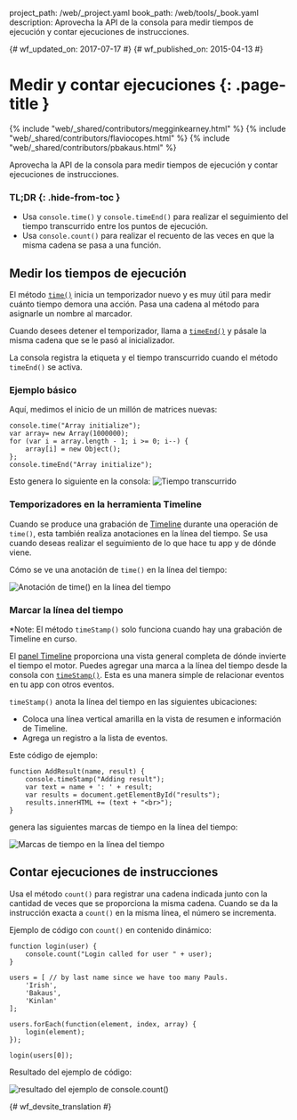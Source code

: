 project_path: /web/_project.yaml
book_path: /web/tools/_book.yaml
description: Aprovecha la API de la consola para medir tiempos de ejecución y contar ejecuciones de instrucciones.

{# wf_updated_on: 2017-07-17 #}
{# wf_published_on: 2015-04-13 #}

# Medir y contar ejecuciones {: .page-title }

{% include "web/_shared/contributors/megginkearney.html" %}
{% include "web/_shared/contributors/flaviocopes.html" %}
{% include "web/_shared/contributors/pbakaus.html" %}

Aprovecha la API de la consola para medir tiempos de ejecución y contar ejecuciones de instrucciones.


### TL;DR {: .hide-from-toc }
- Usa `console.time()` y `console.timeEnd()` para realizar el seguimiento del tiempo transcurrido entre los puntos de ejecución.
- Usa `console.count()` para realizar el recuento de las veces en que la misma cadena se pasa a una función.


## Medir los tiempos de ejecución

El método [`time()`](./console-reference#consoletimelabel) inicia un temporizador nuevo y es muy útil para medir cuánto tiempo demora una acción. Pasa una cadena al método para asignarle un nombre al marcador.

Cuando desees detener el temporizador, llama a [`timeEnd()`](./console-reference#consoletimeendlabel) y pásale la misma cadena que se le pasó al inicializador.

La consola registra la etiqueta y el tiempo transcurrido cuando el método `timeEnd()` se activa.

### Ejemplo básico

Aquí, medimos el inicio de un millón de matrices nuevas:


    console.time("Array initialize");
    var array= new Array(1000000);
    for (var i = array.length - 1; i >= 0; i--) {
        array[i] = new Object();
    };
    console.timeEnd("Array initialize");
    

Esto genera lo siguiente en la consola:
![Tiempo transcurrido](images/track-executions-time-duration.png)

### Temporizadores en la herramienta Timeline

Cuando se produce una grabación de [Timeline](/web/tools/chrome-devtools/profile/evaluate-performance/timeline-tool) durante una operación de `time()`, esta también realiza anotaciones en la línea del tiempo. Se usa cuando deseas realizar el seguimiento de lo que hace tu app y de dónde viene.

Cómo se ve una anotación de `time()` en la línea del tiempo:

![Anotación de time() en la línea del tiempo](images/track-executions-time-annotation-on-timeline.png)

### Marcar la línea del tiempo

*Note: El método `timeStamp()` solo funciona cuando hay una grabación de Timeline en curso.

El [panel Timeline](/web/tools/chrome-devtools/profile/evaluate-performance/timeline-tool) proporciona una vista general completa de dónde invierte el tiempo el motor.
Puedes agregar una marca a la línea del tiempo desde la consola con [`timeStamp()`](./console-reference#consoletimestamplabel). Esta es una manera simple de relacionar eventos en tu app con otros eventos.

`timeStamp()` anota la línea del tiempo en las siguientes ubicaciones:

- Coloca una línea vertical amarilla en la vista de resumen e información de Timeline.
- Agrega un registro a la lista de eventos.

Este código de ejemplo:


    function AddResult(name, result) {
        console.timeStamp("Adding result");
        var text = name + ': ' + result;
        var results = document.getElementById("results");
        results.innerHTML += (text + "<br>");
    }
    

genera las siguientes marcas de tiempo en la línea del tiempo:

![Marcas de tiempo en la línea del tiempo](images/track-executions-timestamp2.png)

## Contar ejecuciones de instrucciones

Usa el método `count()` para registrar una cadena indicada junto con la cantidad de veces que se proporciona la misma cadena. Cuando se da la instrucción exacta a `count()` en la misma línea, el número se incrementa.

Ejemplo de código con `count()` en contenido dinámico:


    function login(user) {
        console.count("Login called for user " + user);
    }
    
    users = [ // by last name since we have too many Pauls.
        'Irish',
        'Bakaus',
        'Kinlan'
    ];
    
    users.forEach(function(element, index, array) {
        login(element);
    });
    
    login(users[0]);
    

Resultado del ejemplo de código:

![resultado del ejemplo de console.count()](images/track-executions-console-count.png)




{# wf_devsite_translation #}
